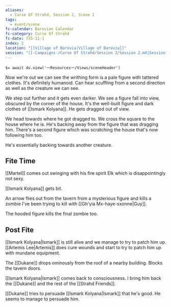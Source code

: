 ```yaml
---
aliases:
  - Curse Of Strahd, Session 2, Scene 2
tags:
  - event/scene
fc-calendar: Barovian Calendar
fc-category: Curse Of Strahd
fc-date: 735-11-1
index: 2
location: "[[Village of Barovia|Village of Barovia]]"
session: "[[-Campaigns-/Curse Of Strahd/Session 2/Session 2.md|Session 2]]"
---
```


`$= await dv.view('一Resources一/Views/sceneHeader')`

Now we're out we can see the writhing form is a pale figure with tattered clothes. It's definitely humanoid. Can hear scuffling from a second direction as well as the creature we can see.

We step out further and it gets even darker. We see a figure fall into view, obscured by the corner of the house. It's the well-built figure and dark clothes of [[Ismark Kolyana]]. He gets dragged out of view.

We head towards where he got dragged to. We cross the square to the house where he is. He's backing away from the figure that was dragging him. There's a second figure which was scratching the house that's now following him too.

He's essentially backing towards another creature.

## Fite Time

[[Martel]] comes out swinging with his fire spirit Elk which is disappointingly not sexy.

[[Ismark Kolyana]] gets bit.

An arrow flies out from the tavern from a mysterious figure and kills a zombie I've been trying to kill with [[Gh'yia Mx-haye-sxonne|Guy]].

The hooded figure kills the final zombie too.

## Post Fite

[[Ismark Kolyana|Ismark]] is still alive and we manage to try to patch him up. [[Artemis Lee|Artemis]] does cure wounds and start to try to patch him up with mundane equipment.

The [[Dukane]] drops ominously from the roof of a nearby building. Blocks the tavern doors.

[[Ismark Kolyana|Ismark]] comes back to consciousness. I bring him back the [[Dukane]] and the rest of the [[Strahd Friends]].

[[Dukane]] tries to persuade [[Ismark Kolyana|Ismark]] that he's good. He seems to manage to persuade him.
